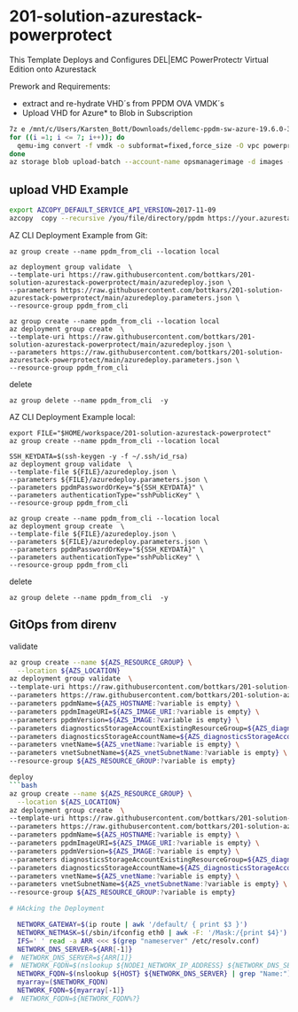 ﻿# 201-solution-azurestack-powerprotect

This Template Deploys and Configures DEL|EMC PowerProtectr Virtual Edition onto Azurestack

Prework and Requirements:
  - extract and re-hydrate VHD´s from PPDM OVA VMDK´s
  -  Upload  VHD for Azure* to Blob in Subscription

```bash
7z e /mnt/c/Users/Karsten_Bott/Downloads/dellemc-ppdm-sw-azure-19.6.0-3.ova
for ((i =1; i <= 7; i++)); do
  qemu-img convert -f vmdk -o subformat=fixed,force_size -O vpc powerprotect-disk$i.vmdk powerprotect-disk$i.vhd
done
az storage blob upload-batch --account-name opsmanagerimage -d images --destination-path powerprotect --source /home/bottk/workspace/azurestack_source_ppdm/ --pattern "powerprotect-disk*.vhd"
```
## upload  VHD Example
```bash
export AZCOPY_DEFAULT_SERVICE_API_VERSION=2017-11-09
azcopy  copy --recursive /you/file/directory/ppdm https://your.azurestack.image.blob/container<sastoken>/ppdm-19.6.03/
```
AZ CLI Deployment Example from Git:

```azurecli-interactive
az group create --name ppdm_from_cli --location local
```

```azurecli-interactive
az deployment group validate  \
--template-uri https://raw.githubusercontent.com/bottkars/201-solution-azurestack-powerprotect/main/azuredeploy.json \
--parameters https://raw.githubusercontent.com/bottkars/201-solution-azurestack-powerprotect/main/azuredeploy.parameters.json \
--resource-group ppdm_from_cli
```

```azurecli-interactive
az group create --name ppdm_from_cli --location local
az deployment group create  \
--template-uri https://raw.githubusercontent.com/bottkars/201-solution-azurestack-powerprotect/main/azuredeploy.json \
--parameters https://raw.githubusercontent.com/bottkars/201-solution-azurestack-powerprotect/main/azuredeploy.parameters.json \
--resource-group ppdm_from_cli
```
delete

```azurecli-interactive
az group delete --name ppdm_from_cli  -y
```





AZ CLI Deployment Example local:

```azurecli-interactive
export FILE="$HOME/workspace/201-solution-azurestack-powerprotect"
az group create --name ppdm_from_cli --location local
```

```azurecli-interactive
SSH_KEYDATA=$(ssh-keygen -y -f ~/.ssh/id_rsa)
az deployment group validate  \
--template-file ${FILE}/azuredeploy.json \
--parameters ${FILE}/azuredeploy.parameters.json \
--parameters ppdmPasswordOrKey="${SSH_KEYDATA}" \
--parameters authenticationType="sshPublicKey" \
--resource-group ppdm_from_cli
```

```azurecli-interactive
az group create --name ppdm_from_cli --location local
az deployment group create  \
--template-file ${FILE}/azuredeploy.json \
--parameters ${FILE}/azuredeploy.parameters.json \
--parameters ppdmPasswordOrKey="${SSH_KEYDATA}" \
--parameters authenticationType="sshPublicKey" \
--resource-group ppdm_from_cli
```


delete

```azurecli-interactive
az group delete --name ppdm_from_cli  -y
```


## GitOps from direnv
validate
```bash
az group create --name ${AZS_RESOURCE_GROUP} \
  --location ${AZS_LOCATION}
az deployment group validate  \
--template-uri https://raw.githubusercontent.com/bottkars/201-solution-azurestack-powerprotect/main/azuredeploy.json \
--parameters https://raw.githubusercontent.com/bottkars/201-solution-azurestack-powerprotect/main/azuredeploy.parameters.json \
--parameters ppdmName=${AZS_HOSTNAME:?variable is empty} \
--parameters ppdmImageURI=${AZS_IMAGE_URI:?variable is empty} \
--parameters ppdmVersion=${AZS_IMAGE:?variable is empty} \
--parameters diagnosticsStorageAccountExistingResourceGroup=${AZS_diagnosticsStorageAccountExistingResourceGroup:?variable is empty} \
--parameters diagnosticsStorageAccountName=${AZS_diagnosticsStorageAccountName:?variable is empty} \
--parameters vnetName=${AZS_vnetName:?variable is empty} \
--parameters vnetSubnetName=${AZS_vnetSubnetName:?variable is empty} \
--resource-group ${AZS_RESOURCE_GROUP:?variable is empty}

deploy
```bash
az group create --name ${AZS_RESOURCE_GROUP} \
  --location ${AZS_LOCATION}
az deployment group create  \
--template-uri https://raw.githubusercontent.com/bottkars/201-solution-azurestack-powerprotect/main/azuredeploy.json \
--parameters https://raw.githubusercontent.com/bottkars/201-solution-azurestack-powerprotect/main/azuredeploy.parameters.json \
--parameters ppdmName=${AZS_HOSTNAME:?variable is empty} \
--parameters ppdmImageURI=${AZS_IMAGE_URI:?variable is empty} \
--parameters ppdmVersion=${AZS_IMAGE:?variable is empty} \
--parameters diagnosticsStorageAccountExistingResourceGroup=${AZS_diagnosticsStorageAccountExistingResourceGroup:?variable is empty} \
--parameters diagnosticsStorageAccountName=${AZS_diagnosticsStorageAccountName:?variable is empty} \
--parameters vnetName=${AZS_vnetName:?variable is empty} \
--parameters vnetSubnetName=${AZS_vnetSubnetName:?variable is empty} \
--resource-group ${AZS_RESOURCE_GROUP:?variable is empty}
```

```bash
# HAcking the Deployment

  NETWORK_GATEWAY=$(ip route | awk '/default/ { print $3 }')
  NETWORK_NETMASK=$(/sbin/ifconfig eth0 | awk -F: '/Mask:/{print $4}')
  IFS=' ' read -a ARR <<< $(grep "nameserver" /etc/resolv.conf)
  NETWORK_DNS_SERVER=${ARR[-1]}
#  NETWORK_DNS_SERVER=${ARR[1]}
#  NETWORK_FQDN=$(nslookup ${NODE1_NETWORK_IP_ADDRESS} ${NETWORK_DNS_SERVER} | grep "name =" | cut -d ' ' -f3)
  NETWORK_FQDN=$(nslookup ${HOST} ${NETWORK_DNS_SERVER} | grep "Name:")
  myarray=($NETWORK_FQDN)
  NETWORK_FQDN=${myarray[-1]}
#  NETWORK_FQDN=${NETWORK_FQDN%?}
```
